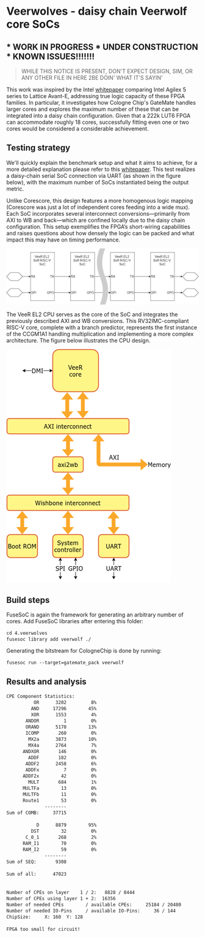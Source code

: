 # Veerwolves - daisy chain Veerwolf core SoCs
## * WORK IN PROGRESS * UNDER CONSTRUCTION * KNOWN ISSUES!!!!!!!
> WHILE THIS NOTICE IS PRESENT, DON'T EXPECT DESIGN, SIM, OR ANY OTHER FILE IN HERE 2BE DOIN' WHAT IT'S SAYIN'

This work was inspired by the Intel [whitepaper](https://cdrdv2-public.intel.com/833305/comparing-the-real-world-capacity-of-agilex-5-fpgas-whitepaper.pdf) comparing Intel Agilex 5 series to Lattice Avant-E, addressing true logic capacity of these FPGA families. In particular, it investigates how Cologne Chip's GateMate handles larger cores and explores the maximum number of these that can be integrated into a daisy chain configuration. Given that a 222k LUT6 FPGA can accommodate roughly 18 cores, successfully fitting even one or two cores would be considered a considerable achievement.

## Testing strategy
We'll quickly explain the benchmark setup and what it aims to achieve, for a more detailed explanation please refer to this  [whitepaper](https://cdrdv2-public.intel.com/833305/comparing-the-real-world-capacity-of-agilex-5-fpgas-whitepaper.pdf). This test realizes a daisy-chain serial SoC connection via UART (as shown in the figure below), with the maximum number of SoCs instantiated being the output metric.

Unlike Corescore, this design features a more homogenous logic mapping (Corescore was just a lot of independent cores feeding into a wide mux). Each SoC incorporates several interconnect conversions—primarily from AXI to WB and back—which are confined locally due to the daisy chain configuration. This setup exemplifies the FPGA’s short-wiring capabilities and raises questions about how densely the logic can be packed and what impact this may have on timing performance.

![SOC](0.doc/veerwolf-chain.png)


The VeeR EL2 CPU serves as the core of the SoC and integrates the previously described AXI and WB conversions. This RV32IMC-compliant RISC-V core, complete with a branch predictor, represents the first instance of the CCGM1A1 handling multiplication and implementing a more complex architecture. The figure below illustrates the CPU design.

![veerwolves](0.doc/veerwolf_core.png) 
## Build steps
FuseSoC is again the framework for generating an arbitrary number of cores. Add FuseSoC libraries after entering this folder:
```
cd 4.veerwolves
fusesoc library add veerwolf ./
```
Generating the bitstream for CologneChip is done by running:
```
fusesoc run --target=gatemate_pack veerwolf
```


## Results and analysis
```
CPE Component Statistics:
          OR      3202         8%
         AND     17296        45%
         XOR      1553         4%
       ANDOR         1         0%
       ORAND      5170        13%
       ICOMP       260         0%
        MX2a      3873        10%
        MX4a      2764         7%
      ANDXOR       146         0%
        ADDF       182         0%
       ADDF2      2458         6%
       ADDFx         7         0%
      ADDF2x        42         0%
        MULT       684         1%
      MULTFa        13         0%
      MULTFb        11         0%
      Route1        53         0%
              --------
Sum of COMB:     37715

           D      8879        95%
         DST        32         0%
       C_0_1       268         2%
      RAM_I1        70         0%
      RAM_I2        59         0%
              --------
Sum of SEQ:       9308

Sum of all:      47023


Number of CPEs on layer    1 / 2:   8828 / 8444
Number of CPEs using layer 1 + 2:  16356
Number of needed CPEs        / available CPEs:     25184 / 20480
Number of needed IO-Pins     / available IO-Pins:     36 / 144
ChipSize:     X: 160  Y: 128

FPGA too small for circuit!
```